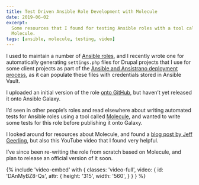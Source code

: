 ```yaml
---
title: Test Driven Ansible Role Development with Molecule
date: 2019-06-02
excerpt:
  Some resources that I found for testing Ansible roles with a tool called
  Molecule.
tags: [ansible, molecule, testing, video]
---
```


I used to maintain a number of [Ansible roles][roles], and I recently wrote one
for automatically generating `settings.php` files for Drupal projects that I use
for some client projects as part of the [Ansible and Ansistrano deployment
process][talk], as it can populate these files with credentials stored in
Ansible Vault.

I uploaded an initial version of the role [onto GitHub][github], but haven’t yet
released it onto Ansible Galaxy.

I’d seen in other people’s roles and read elsewhere about writing automated
tests for Ansible roles using a tool called [Molecule][molecule], and wanted to
write some tests for this role before publishing it onto Galaxy.

I looked around for resources about Molecule, and found a [blog post by Jeff
Geerling][jeff-post], but also this YouTube video that I found very helpful.

I’ve since been re-writing the role from scratch based on Molecule, and plan to
release an official version of it soon.

{% include 'video-embed' with {
    classes: 'video-full',
    video: {
        id: 'DAnMyBZ8-Qs',
        attr: {
            height: '315',
            width: '560',
        }
    }
} %}

[github]: https://github.com/opdavies/ansible-role-drupal-settings
[jeff-post]:
  https://www.jeffgeerling.com/blog/2018/testing-your-ansible-roles-molecule
[molecule]: https://molecule.readthedocs.io
[roles]:
  https://docs.ansible.com/ansible/latest/user_guide/playbooks_reuse_roles.html
[talk]: /talks/deploying-php-ansible-ansistrano
